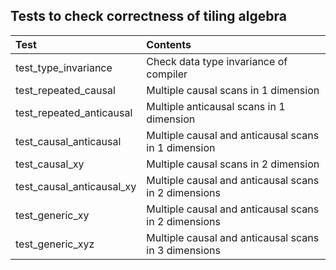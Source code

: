 ## Tests to check correctness of tiling algebra

| Test                      | Contents                                             |
|:--------------------------|:-----------------------------------------------------|
| test_type_invariance      | Check data type invariance of compiler               |
| test_repeated_causal      | Multiple causal scans in 1 dimension                 |
| test_repeated_anticausal  | Multiple anticausal scans in 1 dimension             |
| test_causal_anticausal    | Multiple causal and anticausal scans in 1 dimension  |
| test_causal_xy            | Multiple causal scans in 2 dimension                 |
| test_causal_anticausal_xy | Multiple causal and anticausal scans in 2 dimensions |
| test_generic_xy           | Multiple causal and anticausal scans in 2 dimensions |
| test_generic_xyz          | Multiple causal and anticausal scans in 3 dimensions |
